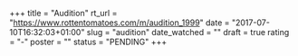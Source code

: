 +++
title = "Audition"
rt_url = "https://www.rottentomatoes.com/m/audition_1999"
date = "2017-07-10T16:32:03+01:00"
slug = "audition"
date_watched = ""
draft = true
rating = "-"
poster = ""
status = "PENDING"
+++